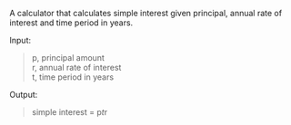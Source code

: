 A calculator that calculates simple interest given principal, annual rate of interest and time period in years.

Input:
>p, principal amount  
>r, annual rate of interest <br>
>t, time period in years

Output:
>simple interest = p*t*r
